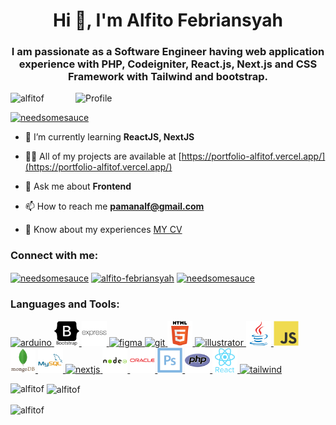 <h1 align="center">Hi 👋, I'm Alfito Febriansyah</h1>
<h3 align="center">I am passionate as a Software Engineer having web application experience with PHP, Codeigniter, React.js, Next.js and CSS Framework with Tailwind and bootstrap.</h3>
<img align="right" alt="Profile" width="400" src="https://i.ibb.co/Jvz4Lbt/image-removebg-preview.png"> 

<p align="left"> <img src="https://komarev.com/ghpvc/?username=alfitof&label=Profile%20views&color=0e75b6&style=flat" alt="alfitof" /> </p>

<p align="left"> <a href="https://twitter.com/needsomesauce" target="blank"><img src="https://img.shields.io/twitter/follow/needsomesauce?logo=twitter&style=for-the-badge" alt="needsomesauce" /></a> </p>

- 🌱 I’m currently learning **ReactJS, NextJS**

- 👨‍💻 All of my projects are available at [https://portfolio-alfitof.vercel.app/](https://portfolio-alfitof.vercel.app/)

- 💬 Ask me about **Frontend**

- 📫 How to reach me **pamanalf@gmail.com**

- 📄 Know about my experiences [MY CV](https://drive.google.com/file/d/1rxiNA50hKsAkE1wadiu5Nqm1gy7Q9tHb/view)

<h3 align="left">Connect with me:</h3>
<p align="left">
<a href="https://twitter.com/needsomesauce" target="blank"><img align="center" src="https://raw.githubusercontent.com/rahuldkjain/github-profile-readme-generator/master/src/images/icons/Social/twitter.svg" alt="needsomesauce" height="30" width="40" /></a>
<a href="https://linkedin.com/in/alfito-febriansyah" target="blank"><img align="center" src="https://raw.githubusercontent.com/rahuldkjain/github-profile-readme-generator/master/src/images/icons/Social/linked-in-alt.svg" alt="alfito-febriansyah" height="30" width="40" /></a>
<a href="https://instagram.com/needsomesauce" target="blank"><img align="center" src="https://raw.githubusercontent.com/rahuldkjain/github-profile-readme-generator/master/src/images/icons/Social/instagram.svg" alt="needsomesauce" height="30" width="40" /></a>
</p>

<h3 align="left">Languages and Tools:</h3>
<p align="left"> <a href="https://www.arduino.cc/" target="_blank" rel="noreferrer"> <img src="https://cdn.worldvectorlogo.com/logos/arduino-1.svg" alt="arduino" width="40" height="40"/> </a> <a href="https://getbootstrap.com" target="_blank" rel="noreferrer"> <img src="https://raw.githubusercontent.com/devicons/devicon/master/icons/bootstrap/bootstrap-plain-wordmark.svg" alt="bootstrap" width="40" height="40"/> </a> <a href="https://expressjs.com" target="_blank" rel="noreferrer"> <img src="https://raw.githubusercontent.com/devicons/devicon/master/icons/express/express-original-wordmark.svg" alt="express" width="40" height="40"/> </a> <a href="https://www.figma.com/" target="_blank" rel="noreferrer"> <img src="https://www.vectorlogo.zone/logos/figma/figma-icon.svg" alt="figma" width="40" height="40"/> </a> <a href="https://git-scm.com/" target="_blank" rel="noreferrer"> <img src="https://www.vectorlogo.zone/logos/git-scm/git-scm-icon.svg" alt="git" width="40" height="40"/> </a> <a href="https://www.w3.org/html/" target="_blank" rel="noreferrer"> <img src="https://raw.githubusercontent.com/devicons/devicon/master/icons/html5/html5-original-wordmark.svg" alt="html5" width="40" height="40"/> </a> <a href="https://www.adobe.com/in/products/illustrator.html" target="_blank" rel="noreferrer"> <img src="https://www.vectorlogo.zone/logos/adobe_illustrator/adobe_illustrator-icon.svg" alt="illustrator" width="40" height="40"/> </a> <a href="https://www.java.com" target="_blank" rel="noreferrer"> <img src="https://raw.githubusercontent.com/devicons/devicon/master/icons/java/java-original.svg" alt="java" width="40" height="40"/> </a> <a href="https://developer.mozilla.org/en-US/docs/Web/JavaScript" target="_blank" rel="noreferrer"> <img src="https://raw.githubusercontent.com/devicons/devicon/master/icons/javascript/javascript-original.svg" alt="javascript" width="40" height="40"/> </a> <a href="https://www.mongodb.com/" target="_blank" rel="noreferrer"> <img src="https://raw.githubusercontent.com/devicons/devicon/master/icons/mongodb/mongodb-original-wordmark.svg" alt="mongodb" width="40" height="40"/> </a> <a href="https://www.mysql.com/" target="_blank" rel="noreferrer"> <img src="https://raw.githubusercontent.com/devicons/devicon/master/icons/mysql/mysql-original-wordmark.svg" alt="mysql" width="40" height="40"/> </a> <a href="https://nextjs.org/" target="_blank" rel="noreferrer"> <img src="https://cdn.worldvectorlogo.com/logos/nextjs-2.svg" alt="nextjs" width="40" height="40"/> </a> <a href="https://nodejs.org" target="_blank" rel="noreferrer"> <img src="https://raw.githubusercontent.com/devicons/devicon/master/icons/nodejs/nodejs-original-wordmark.svg" alt="nodejs" width="40" height="40"/> </a> <a href="https://www.oracle.com/" target="_blank" rel="noreferrer"> <img src="https://raw.githubusercontent.com/devicons/devicon/master/icons/oracle/oracle-original.svg" alt="oracle" width="40" height="40"/> </a> <a href="https://www.photoshop.com/en" target="_blank" rel="noreferrer"> <img src="https://raw.githubusercontent.com/devicons/devicon/master/icons/photoshop/photoshop-line.svg" alt="photoshop" width="40" height="40"/> </a> <a href="https://www.php.net" target="_blank" rel="noreferrer"> <img src="https://raw.githubusercontent.com/devicons/devicon/master/icons/php/php-original.svg" alt="php" width="40" height="40"/> </a> <a href="https://reactjs.org/" target="_blank" rel="noreferrer"> <img src="https://raw.githubusercontent.com/devicons/devicon/master/icons/react/react-original-wordmark.svg" alt="react" width="40" height="40"/> </a> <a href="https://tailwindcss.com/" target="_blank" rel="noreferrer"> <img src="https://www.vectorlogo.zone/logos/tailwindcss/tailwindcss-icon.svg" alt="tailwind" width="40" height="40"/> </a> </p>

<p><img align="left" src="https://github-readme-stats.vercel.app/api/top-langs?username=alfitof&show_icons=true&locale=en&layout=compact" alt="alfitof" /></p>

<p>&nbsp;<img align="center" src="https://github-readme-stats.vercel.app/api?username=alfitof&show_icons=true&locale=en" alt="alfitof" /></p>

<p><img align="center" src="https://github-readme-streak-stats.herokuapp.com/?user=alfitof&" alt="alfitof" /></p>
